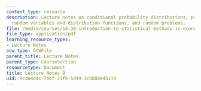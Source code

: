 ```yaml
---
content_type: resource
description: Lecture notes on conditional probability distributions, probability,
  random variables and distribution functions, and random problems.
file: /media/courses/14-30-introduction-to-statistical-methods-in-economics-spring-2009/9cda4d4c7bbf21f05d493c0888a45119_MIT14_30s09_lec08.pdf
file_type: application/pdf
learning_resource_types:
- Lecture Notes
ocw_type: OCWFile
parent_title: Lecture Notes
parent_type: CourseSection
resourcetype: Document
title: Lecture Notes 8
uid: 9cda4d4c-7bbf-21f0-5d49-3c0888a45119
---
```

